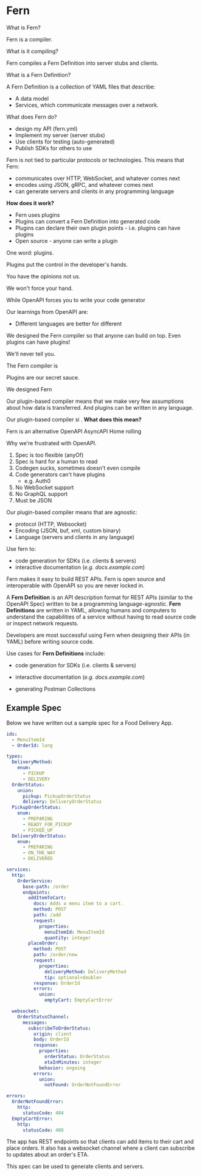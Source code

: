 # Fern

What is Fern?

Fern is a compiler.

What is it compiling?

Fern compiles a Fern Definition into server stubs and clients.

What is a Fern Definition?

A Fern Definition is a collection of YAML files that describe:

- A data model
- Services, which communicate messages over a network.

What does Fern do?

- design my API (fern.yml)
- Implement my server (server stubs)
- Use clients for testing (auto-generated)
- Publish SDKs for others to use

Fern is not tied to particular protocols or technologies. This means that Fern:

- communicates over HTTP, WebSocket, and whatever comes next
- encodes using JSON, gRPC, and whatever comes next
- can generate servers and clients in any programming language

**How does it work?**

- Fern uses plugins
- Plugins can convert a Fern Definition into generated code
- Plugins can declare their own plugin points - i.e. plugins can have plugins
- Open source - anyone can write a plugin

One word: plugins.

Plugins put the control in the developer's hands.

You have the opinions not us.

We won't force your hand.

While OpenAPI forces you to write your code generator

Our learnings from OpenAPI are:

- Different languages are better for different

We designed the Fern compiler so that anyone can build on top. Even plugins can have plugins!

We'll never tell you.

The Fern compiler is

Plugins are our secret sauce.

We designed Fern

Our plugin-based compiler means that we make very few assumptions about how data is transferred. And plugins can be written in any language.

Our plugin-based compiler si . **What does this mean?**

Fern is an alternative
OpenAPI
AsyncAPI
Home rolling

Why we're frustrated with OpenAPI.

1. Spec is too flexible (anyOf)
1. Spec is hard for a human to read
1. Codegen sucks, sometimes doesn't even compile
1. Code generators can't have plugins
   - e.g. Auth0
1. No WebSocket support
1. No GraphQL support
1. Must be JSON

Our plugin-based compiler means that are agnostic:

- protocol (HTTP, Websocket)
- Encoding (JSON, buf, xml, custom binary)
- Language (servers and clients in any language)

Use fern to:

- code generation for SDKs (i.e. clients & servers)
- interactive documentation (_e.g. docs.example.com_)

Fern makes it easy to build REST APIs. Fern is open source and interoperable with OpenAPI so you are never locked in.

A **Fern Definition** is an API description format for REST APIs (similar to the OpenAPI Spec) written to be a programming language-agnostic. **Fern Definitions** are written in YAML, allowing humans and computers to understand the capabilities of a service without having to read source code or inspect network requests.

Developers are most successful using Fern when designing their APIs (in YAML) before writing source code.

Use cases for **Fern Definitions** include:

- code generation for SDKs (i.e. clients & servers)

- interactive documentation (_e.g. docs.example.com_)

- generating Postman Collections

## Example Spec

Below we have written out a sample spec for a Food Delivery App.

```yaml
ids:
  - MenuItemId
  - OrderId: long

types:
  DeliveryMethod:
    enum:
      - PICKUP
      - DELIVERY
  OrderStatus:
    union:
      pickup: PickupOrderStatus
      delivery: DeliveryOrderStatus
  PickupOrderStatus:
    enum:
      - PREPARING
      - READY_FOR_PICKUP
      - PICKED_UP
  DeliveryOrderStatus:
    enum:
      - PREPARING
      - ON_THE_WAY
      - DELIVERED

services:
  http:
    OrderService:
      base-path: /order
      endpoints:
        addItemToCart:
          docs: Adds a menu item to a cart.
          method: POST
          path: /add
          request:
            properties:
              menuItemId: MenuItemId
              quantity: integer
        placeOrder:
          method: POST
          path: /order/new
          request:
            properties:
              deliveryMethod: DeliveryMethod
              tip: optional<double>
          response: OrderId
          errors:
            union:
              emptyCart: EmptyCartError

  websocket:
    OrderStatusChannel:
      messages:
        subscribeToOrderStatus:
          origin: client
          body: OrderId
          response:
            properties:
              orderStatus: OrderStatus
              etaInMinutes: integer
            behavior: ongoing
          errors:
            union:
              notFound: OrderNotFoundError

errors:
  OrderNotFoundError:
    http:
      statusCode: 404
  EmptyCartError:
    http:
      statusCode: 400
```

The app has REST endpoints so that clients can add items to their cart and place orders. It also has a websocket channel where a client can subscribe to updates about an order's ETA.

This spec can be used to generate clients and servers.
